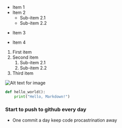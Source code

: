 * Item 1
* Item 2
    * Sub-item 2.1
    * Sub-item 2.2
- Item 3
+ Item 4

1. First item
2. Second item
    1. Sub-item 2.1
    2. Sub-item 2.2
3. Third item


![Alt text for image](https://meshery.io/assets/images/logos/meshery-logo_272x92.png)

```python
def hello_world():
    print("Hello, Markdown!")
```

### Start to push to github  every day
  - One commit a day keep code procastrination away
